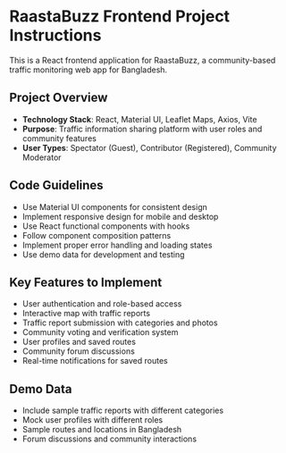 <!-- Use this file to provide workspace-specific custom instructions to Copilot. For more details, visit https://code.visualstudio.com/docs/copilot/copilot-customization#_use-a-githubcopilotinstructionsmd-file -->

# RaastaBuzz Frontend Project Instructions

This is a React frontend application for RaastaBuzz, a community-based traffic monitoring web app for Bangladesh.

## Project Overview

- **Technology Stack**: React, Material UI, Leaflet Maps, Axios, Vite
- **Purpose**: Traffic information sharing platform with user roles and community features
- **User Types**: Spectator (Guest), Contributor (Registered), Community Moderator

## Code Guidelines

- Use Material UI components for consistent design
- Implement responsive design for mobile and desktop
- Use React functional components with hooks
- Follow component composition patterns
- Implement proper error handling and loading states
- Use demo data for development and testing

## Key Features to Implement

- User authentication and role-based access
- Interactive map with traffic reports
- Traffic report submission with categories and photos
- Community voting and verification system
- User profiles and saved routes
- Community forum discussions
- Real-time notifications for saved routes

## Demo Data

- Include sample traffic reports with different categories
- Mock user profiles with different roles
- Sample routes and locations in Bangladesh
- Forum discussions and community interactions
